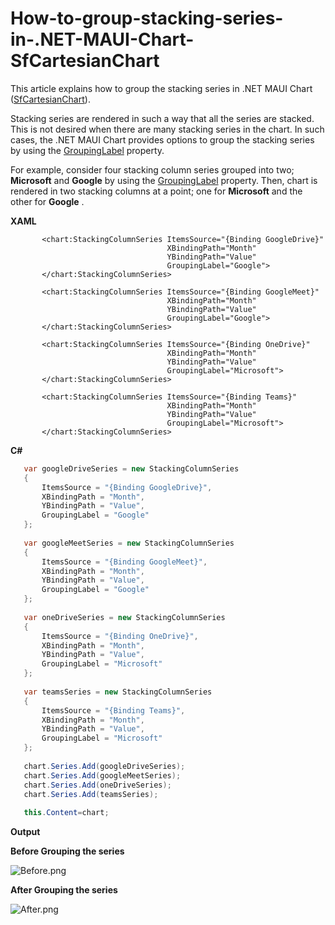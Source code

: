 # How-to-group-stacking-series-in-.NET-MAUI-Chart-SfCartesianChart
This article explains how to group the stacking series in .NET MAUI Chart ([SfCartesianChart](https://help.syncfusion.com/cr/maui/Syncfusion.Maui.Charts.SfCartesianChart.html)).


Stacking series are rendered in such a way that all the series are stacked. This is not desired when there are many stacking series in the chart. In such cases, the .NET MAUI Chart provides options to group the stacking series by using the [GroupingLabel](https://help.syncfusion.com/cr/maui/Syncfusion.Maui.Charts.StackingSeriesBase.html#Syncfusion_Maui_Charts_StackingSeriesBase_GroupingLabel) property.

For example, consider four stacking column series grouped into two; **Microsoft** and **Google** by using the [GroupingLabel](https://help.syncfusion.com/cr/maui/Syncfusion.Maui.Charts.StackingSeriesBase.html#Syncfusion_Maui_Charts_StackingSeriesBase_GroupingLabel)  property. Then, chart is rendered in two stacking columns at a point; one for **Microsoft** and the other for **Google** .


**XAML**
 
 ```XAML
        <chart:StackingColumnSeries ItemsSource="{Binding GoogleDrive}"
                                    XBindingPath="Month"
                                    YBindingPath="Value"
                                    GroupingLabel="Google">
        </chart:StackingColumnSeries>
        
        <chart:StackingColumnSeries ItemsSource="{Binding GoogleMeet}"
                                    XBindingPath="Month"
                                    YBindingPath="Value"
                                    GroupingLabel="Google">
        </chart:StackingColumnSeries>
        
        <chart:StackingColumnSeries ItemsSource="{Binding OneDrive}"
                                    XBindingPath="Month"
                                    YBindingPath="Value"
                                    GroupingLabel="Microsoft">
        </chart:StackingColumnSeries>

        <chart:StackingColumnSeries ItemsSource="{Binding Teams}"
                                    XBindingPath="Month"
                                    YBindingPath="Value"
                                    GroupingLabel="Microsoft">
        </chart:StackingColumnSeries>
 ```



**C#**
 ```C#
    var googleDriveSeries = new StackingColumnSeries
    {
        ItemsSource = "{Binding GoogleDrive}",
        XBindingPath = "Month",
        YBindingPath = "Value",
        GroupingLabel = "Google"
    };
    
    var googleMeetSeries = new StackingColumnSeries
    {
        ItemsSource = "{Binding GoogleMeet}",
        XBindingPath = "Month",
        YBindingPath = "Value",
        GroupingLabel = "Google"
    };
    
    var oneDriveSeries = new StackingColumnSeries
    {
        ItemsSource = "{Binding OneDrive}",
        XBindingPath = "Month",
        YBindingPath = "Value",
        GroupingLabel = "Microsoft"
    };
    
    var teamsSeries = new StackingColumnSeries
    {
        ItemsSource = "{Binding Teams}",
        XBindingPath = "Month",
        YBindingPath = "Value",
        GroupingLabel = "Microsoft"
    };
    
    chart.Series.Add(googleDriveSeries);
    chart.Series.Add(googleMeetSeries);
    chart.Series.Add(oneDriveSeries);
    chart.Series.Add(teamsSeries);
    
    this.Content=chart;

 ```


**Output**

**Before Grouping the series**

![Before.png](https://support.syncfusion.com/kb/agent/attachment/article/14906/inline?token=eyJhbGciOiJodHRwOi8vd3d3LnczLm9yZy8yMDAxLzA0L3htbGRzaWctbW9yZSNobWFjLXNoYTI1NiIsInR5cCI6IkpXVCJ9.eyJpZCI6IjE2ODQ3Iiwib3JnaWQiOiIzIiwiaXNzIjoic3VwcG9ydC5zeW5jZnVzaW9uLmNvbSJ9.HkNoJEjizHEue3SwWvtBCMKvqxdYEEHfygCeHpKAEbM)


**After Grouping the series**

![After.png](https://support.syncfusion.com/kb/agent/attachment/article/14906/inline?token=eyJhbGciOiJodHRwOi8vd3d3LnczLm9yZy8yMDAxLzA0L3htbGRzaWctbW9yZSNobWFjLXNoYTI1NiIsInR5cCI6IkpXVCJ9.eyJpZCI6IjE2ODQ4Iiwib3JnaWQiOiIzIiwiaXNzIjoic3VwcG9ydC5zeW5jZnVzaW9uLmNvbSJ9.D7L-K9Bt8oXeGXo-1LaOD9l3I6MHtfQ5zHKA-Y96vrY)
